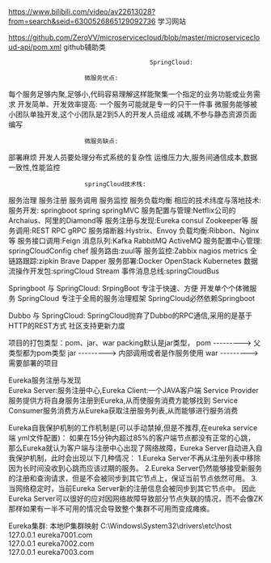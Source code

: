 https://www.bilibili.com/video/av22613028?from=search&seid=6300526865129092736  学习网站
 
https://github.com/ZeroVV/microservicecloud/blob/master/microservicecloud-api/pom.xml  github辅助类

                                           SpringCloud:

                         微服务优点:
每个服务足够内聚,足够小,代码容易理解这样能聚集一个指定的业务功能或业务需求
开发简单、开发效率提高: 一个服务可能就是专一的只干一件事
微服务能够被小团队单独开发,这个小团队是2到5人的开发人员组成
减耦,不参与静态资源页面编写

                         微服务缺点:
部署麻烦
开发人员要处理分布式系统的复杂性
运维压力大,服务间通信成本,数据一致性,性能监控


                         springCloud技术栈:

服务治理   服务注册  服务调用  服务监控  服务负载均衡
相应的技术纬度与落地技术:
服务开发: springboot  spring  springMVC
服务配置与管理:Netflix公司的Archaius、阿里的Diamond等
服务注册与发现:Eureka  consul  Zookeeper等
服务调用:REST RPC gRPC
服务熔断器:Hystrix、Envoy
负载均衡:Ribbon、Nginx等
服务接口调用:Feign
消息队列:Kafka  RabbitMQ  ActiveMQ
服务配置中心管理: springCloudConfig  chef
服务路由:zuul等
服务监控:Zabbix  nagios metrics
全链路跟踪:zipkin Brave Dapper
服务部署:Docker  OpenStack  Kubernetes
数据流操作开发包:springCloud Stream
事件消息总线:springCloudBus

Springboot 与 SpringCloud:
SrpingBoot   专注于快速、方便 开发单个个体微服务
SpringCloud  专注于全局的服务治理框架
SpringCloud必然依赖Springboot 

Dubbo 与 SpringCloud:
SpringCloud抛弃了Dubbo的RPC通信,采用的是基于HTTP的REST方式
社区支持更新力度

项目的打包类型：pom、jar、war
packing默认是jar类型，
<packaging>pom</packaging>      --------->   父类型都为pom类型
<packaging>jar</packaging>      --------->   内部调用或者是作服务使用
<packaging>war</packaging>      --------->   需要部署的项目

Eureka服务注册与发现  
    Eureka Server:服务注册中心,Eureka Client:一个JAVA客户端
    Service Provider服务提供方将自身服务注册到Eureka,从而使服务消费方能够找到
    Service Consumer服务消费方从Eureka获取注册服务列表,从而能够进行服务消费
    
Eureka自我保护机制的工作机制是(可以手动禁掉,但是不推荐,在eureka service端 yml文件配置)：
    如果在15分钟内超过85%的客户端节点都没有正常的心跳，
    那么Eureka就认为客户端与注册中心出现了网络故障，Eureka Server自动进入自我保护机制，此时会出现以下几种情况：
    1.Eureka Server不再从注册列表中移除因为长时间没收到心跳而应该过期的服务。
    2.Eureka Server仍然能够接受新服务的注册和查询请求，但是不会被同步到其它节点上，保证当前节点依然可用。
    3.当网络稳定时，当前Eureka Server新的注册信息会被同步到其它节点中。
    因此Eureka Server可以很好的应对因网络故障导致部分节点失联的情况，而不会像ZK那样如果有一半不可用的情况会导致整个集群不可用而变成瘫痪。
    
Eureka集群:
 本地IP集群映射    C:\Windows\System32\drivers\etc\host    
                              127.0.0.1 eureka7001.com  
                              127.0.0.1 eureka7002.com    
                              127.0.0.1 eureka7003.com
           
           
           
          